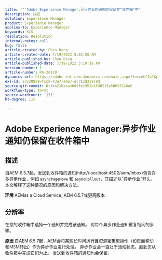 ```yaml
---
title: '''Adobe Experience Manager:异步作业的通知仍保留在“收件箱”中'
description: 描述
solution: Experience Manager
product: Experience Manager
applies-to: Experience Manager
keywords: KCS
resolution: Resolution
internal-notes: null
bug: false
article-created-by: Chen Deng
article-created-date: 7/19/2022 5:03:55 AM
article-published-by: Chen Deng
article-published-date: 7/19/2022 5:10:19 AM
version-number: 1
article-number: KA-20120
dynamics-url: https://adobe-ent.crm.dynamics.com/main.aspx?forceUCI=1&pagetype=entityrecord&etn=knowledgearticle&id=2971772b-2007-ed11-82e4-00224808e5cc
exl-id: 2d7209a9-fcc8-43e7-aa67-dc712d339c8d
source-git-commit: 0c3e421beca46d9fe1952b1f98538a50697216a0
workflow-type: tm+mt
source-wordcount: '131'
ht-degree: 11%

---
```


# Adobe Experience Manager:异步作业通知仍保留在收件箱中

## 描述


自AEM 6.5.7起，发送到收件箱的通知(http://localhost:4502/aem/inbox)包含许多异步作业，例如 `asyncPageMove` 和 `asyncRollout`，其描述以“异步作业”开头。
本文解释了这种情况的原因和解决方法。

<b>环境</b>
AEMas a Cloud Service, AEM 6.5.7或更高版本


## 分辨率


在您的收件箱中选择一个通知并完成该通知。 对每个异步作业通知重复相同的步骤。

<b>原因</b>
自AEM 6.5.7起，AEM会将某些长时间运行且资源密集型操作（如页面移动和MSM转出）作为异步作业进行处理。 异步作业会一直处于活动状态，直到您从收件箱中完成它们为止。 发送到收件箱的通知也会保留。
